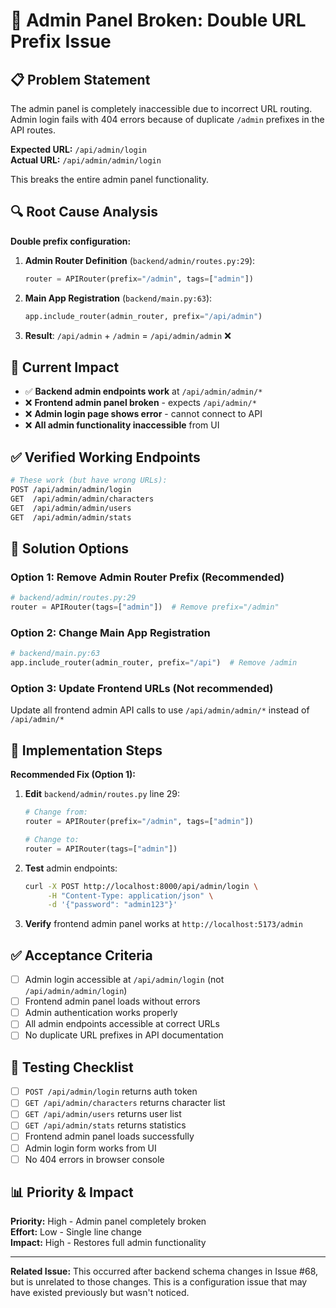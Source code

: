 # 🐛 Admin Panel Broken: Double URL Prefix Issue

## 📋 Problem Statement

The admin panel is completely inaccessible due to incorrect URL routing. Admin login fails with 404 errors because of duplicate `/admin` prefixes in the API routes.

**Expected URL:** `/api/admin/login`  
**Actual URL:** `/api/admin/admin/login`

This breaks the entire admin panel functionality.

## 🔍 Root Cause Analysis

**Double prefix configuration:**

1. **Admin Router Definition** (`backend/admin/routes.py:29`):
   ```python
   router = APIRouter(prefix="/admin", tags=["admin"])
   ```

2. **Main App Registration** (`backend/main.py:63`):
   ```python
   app.include_router(admin_router, prefix="/api/admin")
   ```

3. **Result**: `/api/admin` + `/admin` = `/api/admin/admin` ❌

## 🚨 Current Impact

- ✅ **Backend admin endpoints work** at `/api/admin/admin/*` 
- ❌ **Frontend admin panel broken** - expects `/api/admin/*`
- ❌ **Admin login page shows error** - cannot connect to API
- ❌ **All admin functionality inaccessible** from UI

## ✅ Verified Working Endpoints

```bash
# These work (but have wrong URLs):
POST /api/admin/admin/login
GET  /api/admin/admin/characters
GET  /api/admin/admin/users
GET  /api/admin/admin/stats
```

## 🔧 Solution Options

### **Option 1: Remove Admin Router Prefix** (Recommended)
```python
# backend/admin/routes.py:29
router = APIRouter(tags=["admin"])  # Remove prefix="/admin"
```

### **Option 2: Change Main App Registration**
```python
# backend/main.py:63  
app.include_router(admin_router, prefix="/api")  # Remove /admin
```

### **Option 3: Update Frontend URLs** (Not recommended)
Update all frontend admin API calls to use `/api/admin/admin/*` instead of `/api/admin/*`

## 📝 Implementation Steps

**Recommended Fix (Option 1):**

1. **Edit** `backend/admin/routes.py` line 29:
   ```python
   # Change from:
   router = APIRouter(prefix="/admin", tags=["admin"])
   
   # Change to:
   router = APIRouter(tags=["admin"])
   ```

2. **Test** admin endpoints:
   ```bash
   curl -X POST http://localhost:8000/api/admin/login \
        -H "Content-Type: application/json" \
        -d '{"password": "admin123"}'
   ```

3. **Verify** frontend admin panel works at `http://localhost:5173/admin`

## ✅ Acceptance Criteria

- [ ] Admin login accessible at `/api/admin/login` (not `/api/admin/admin/login`)
- [ ] Frontend admin panel loads without errors
- [ ] Admin authentication works properly  
- [ ] All admin endpoints accessible at correct URLs
- [ ] No duplicate URL prefixes in API documentation

## 🧪 Testing Checklist

- [ ] `POST /api/admin/login` returns auth token
- [ ] `GET /api/admin/characters` returns character list  
- [ ] `GET /api/admin/users` returns user list
- [ ] `GET /api/admin/stats` returns statistics
- [ ] Frontend admin panel loads successfully
- [ ] Admin login form works from UI
- [ ] No 404 errors in browser console

## 📊 Priority & Impact

**Priority:** High - Admin panel completely broken  
**Effort:** Low - Single line change  
**Impact:** High - Restores full admin functionality

---

**Related Issue:** This occurred after backend schema changes in Issue #68, but is unrelated to those changes. This is a configuration issue that may have existed previously but wasn't noticed.